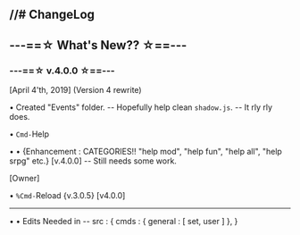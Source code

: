 //# ChangeLog
-----

## ---==☆ What's New?? ☆==---
  ### ---==☆ v.4.0.0 ☆==---

[April 4'th, 2019] (Version 4 rewrite)

• Created "Events" folder. -- Hopefully help clean `shadow.js`. -- It rly rly does.


• `Cmd-`Help

• • {Enhancement : CATEGORIES!! "help mod", "help fun", "help all", "help srpg" etc.} [v.4.0.0] -- Still needs some work.


[Owner]

• `%Cmd-`Reload {v.3.0.5} [v4.0.0]

----
• • Edits Needed in -- src : {
  cmds : { general : [ set, user ] },
}
